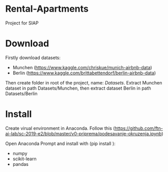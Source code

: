 # Rental-Apartments
Project for SIAP

# Download
Firstly download datasets:
* Munchen (https://www.kaggle.com/chriskue/munich-airbnb-data)
* Berlin (https://www.kaggle.com/brittabettendorf/berlin-airbnb-data)

Then create folder in root of the project, name: *Datasets*. 
Extract Munchen dataset in path Datasets/Munchen, then extract dataset Berlin in path Datasets/Berlin

# Install
Create virual environment in Anaconda. Follow this (https://github.com/ftn-ai-lab/sc-2019-e2/blob/master/v0-priprema/podesavanje-okruzenja.ipynb)

Open Anaconda Prompt and install with (pip install <name>): 
* numpy
* scikit-learn
* pandas
